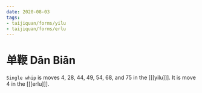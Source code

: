 ```yaml
---
date: 2020-08-03
tags:
- taijiquan/forms/yilu
- taijiquan/forms/erlu
---
```


# 单鞭 Dān Biān

`Single whip` is moves 4, 28, 44, 49, 54, 68, and 75 in the [[[yilu]]]. It is move 4 in the [[[erlu]]].
